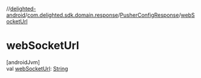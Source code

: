 //[delighted-android](../../../index.md)/[com.delighted.sdk.domain.response](../index.md)/[PusherConfigResponse](index.md)/[webSocketUrl](web-socket-url.md)

# webSocketUrl

[androidJvm]\
val [webSocketUrl](web-socket-url.md): [String](https://kotlinlang.org/api/latest/jvm/stdlib/kotlin/-string/index.html)
